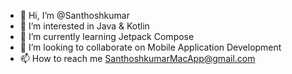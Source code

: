 - 👋 Hi, I’m @Santhoshkumar
- 👀 I’m interested in Java & Kotlin
- 🌱 I’m currently learning Jetpack Compose
- 💞️ I’m looking to collaborate on  Mobile Application Development
- 📫 How to reach me SanthoshkumarMacApp@gmail.com

<!---
Santhoshkuma6MacApp/Santhoshkuma6MacApp is a ✨ special ✨ repository because its `README.md` (this file) appears on your GitHub profile.
You can click the Preview link to take a look at your changes.
--->
